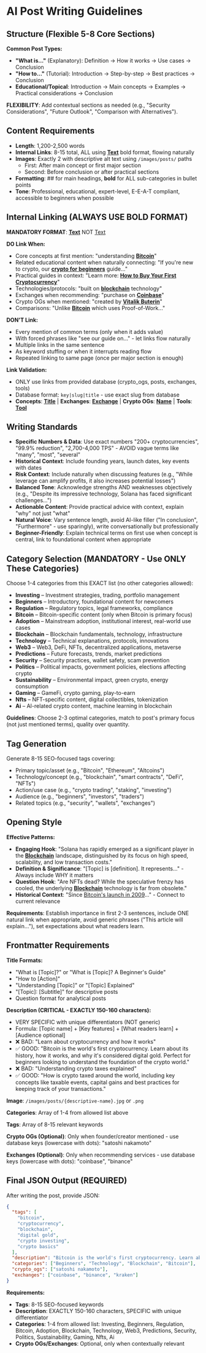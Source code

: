 # AI Post Writing Guidelines

## Structure (Flexible 5-8 Core Sections)

**Common Post Types:**

- **"What is..."** (Explanatory): Definition → How it works → Use cases → Conclusion
- **"How to..."** (Tutorial): Introduction → Step-by-step → Best practices → Conclusion
- **Educational/Topical**: Introduction → Main concepts → Examples → Practical considerations → Conclusion

**FLEXIBILITY**: Add contextual sections as needed (e.g., "Security Considerations", "Future Outlook", "Comparison with Alternatives").

## Content Requirements

- **Length**: 1,200-2,500 words
- **Internal Links**: 8-15 total, ALL using **[Text](/path)** bold format, flowing naturally
- **Images**: Exactly 2 with descriptive alt text using `/images/posts/` paths
  - First: After main concept or first major section
  - Second: Before conclusion or after practical sections
- **Formatting**: ## for main headings, **bold** for ALL sub-categories in bullet points
- **Tone**: Professional, educational, expert-level, E-E-A-T compliant, accessible to beginners when possible

## Internal Linking (ALWAYS USE BOLD FORMAT)

**MANDATORY FORMAT**: **[Text](/path)** NOT [Text](/path)

**DO Link When:**

- Core concepts at first mention: "understanding **[Bitcoin](/posts/what-is-bitcoin)**"
- Related educational content when naturally connecting: "If you're new to crypto, our **[crypto for beginners](/posts/crypto-for-beginners)** guide..."
- Practical guides in context: "Learn more: **[How to Buy Your First Cryptocurrency](/posts/how-to-buy-your-first-crypto)**"
- Technologies/protocols: "built on **[blockchain](/posts/what-is-blockchain)** technology"
- Exchanges when recommending: "purchase on **[Coinbase](/exchanges/coinbase)**"
- Crypto OGs when mentioned: "created by **[Vitalik Buterin](/crypto-ogs/vitalik-buterin)**"
- Comparisons: "Unlike **[Bitcoin](/posts/what-is-bitcoin)** which uses Proof-of-Work..."

**DON'T Link:**

- Every mention of common terms (only when it adds value)
- With forced phrases like "see our guide on..." - let links flow naturally
- Multiple links in the same sentence
- As keyword stuffing or when it interrupts reading flow
- Repeated linking to same page (once per major section is enough)

**Link Validation:**

- ONLY use links from provided database (crypto_ogs, posts, exchanges, tools)
- Database format: `key|slug|title` - use exact slug from database
- **Concepts**: **[Title](/posts/{slug})** | **Exchanges**: **[Exchange](/exchanges/{slug})** | **Crypto OGs**: **[Name](/crypto-ogs/{slug})** | **Tools**: **[Tool](/tools/{slug})**

## Writing Standards

- **Specific Numbers & Data**: Use exact numbers "200+ cryptocurrencies", "99.9% reduction", "2,700-4,000 TPS" - AVOID vague terms like "many", "most", "several"
- **Historical Context**: Include founding years, launch dates, key events with dates
- **Risk Context**: Include naturally when discussing features (e.g., "While leverage can amplify profits, it also increases potential losses")
- **Balanced Tone**: Acknowledge strengths AND weaknesses objectively (e.g., "Despite its impressive technology, Solana has faced significant challenges...")
- **Actionable Content**: Provide practical advice with context, explain "why" not just "what"
- **Natural Voice**: Vary sentence length, avoid AI-like filler ("In conclusion", "Furthermore" - use sparingly), write conversationally but professionally
- **Beginner-Friendly**: Explain technical terms on first use when concept is central, link to foundational content when appropriate

## Category Selection (MANDATORY - Use ONLY These Categories)

Choose 1-4 categories from this EXACT list (no other categories allowed):

- **Investing** – Investment strategies, trading, portfolio management
- **Beginners** – Introductory, foundational content for newcomers
- **Regulation** – Regulatory topics, legal frameworks, compliance
- **Bitcoin** – Bitcoin-specific content (only when Bitcoin is primary focus)
- **Adoption** – Mainstream adoption, institutional interest, real-world use cases
- **Blockchain** – Blockchain fundamentals, technology, infrastructure
- **Technology** – Technical explanations, protocols, innovations
- **Web3** – Web3, DeFi, NFTs, decentralized applications, metaverse
- **Predictions** – Future forecasts, trends, market predictions
- **Security** – Security practices, wallet safety, scam prevention
- **Politics** – Political impacts, government policies, elections affecting crypto
- **Sustainability** – Environmental impact, green crypto, energy consumption
- **Gaming** – GameFi, crypto gaming, play-to-earn
- **Nfts** – NFT-specific content, digital collectibles, tokenization
- **Ai** – AI-related crypto content, machine learning in blockchain

**Guidelines**: Choose 2-3 optimal categories, match to post's primary focus (not just mentioned terms), quality over quantity.

## Tag Generation

Generate 8-15 SEO-focused tags covering:

- Primary topic/asset (e.g., "Bitcoin", "Ethereum", "Altcoins")
- Technology/concept (e.g., "blockchain", "smart contracts", "DeFi", "NFTs")
- Action/use case (e.g., "crypto trading", "staking", "investing")
- Audience (e.g., "beginners", "investors", "traders")
- Related topics (e.g., "security", "wallets", "exchanges")

## Opening Style

**Effective Patterns:**

- **Engaging Hook**: "Solana has rapidly emerged as a significant player in the **[Blockchain](/posts/what-is-blockchain)** landscape, distinguished by its focus on high speed, scalability, and low transaction costs."
- **Definition & Significance**: "[Topic] is [definition]. It represents..." - Always include WHY it matters
- **Question Hook**: "Are NFTs dead? While the speculative frenzy has cooled, the underlying **[Blockchain](/posts/what-is-blockchain)** technology is far from obsolete."
- **Historical Context**: "Since [Bitcoin's launch in 2009](/posts/what-is-bitcoin)..." - Connect to current relevance

**Requirements**: Establish importance in first 2-3 sentences, include ONE natural link when appropriate, avoid generic phrases ("This article will explain..."), set expectations about what readers learn.

## Frontmatter Requirements

**Title Formats:**

- "What is [Topic]?" or "What is [Topic]? A Beginner's Guide"
- "How to [Action]"
- "Understanding [Topic]" or "[Topic] Explained"
- "[Topic]: [Subtitle]" for descriptive posts
- Question format for analytical posts

**Description (CRITICAL - EXACTLY 150-160 characters):**

- VERY SPECIFIC with unique differentiators (NOT generic)
- Formula: [Topic name] + [Key features] + [What readers learn] + [Audience optional]
- ❌ BAD: "Learn about cryptocurrency and how it works"
- ✅ GOOD: "Bitcoin is the world's first cryptocurrency. Learn about its history, how it works, and why it's considered digital gold. Perfect for beginners looking to understand the foundation of the crypto world."
- ❌ BAD: "Understanding crypto taxes explained"
- ✅ GOOD: "How is crypto taxed around the world, including key concepts like taxable events, capital gains and best practices for keeping track of your transactions."

**Image**: `/images/posts/{descriptive-name}.jpg` or `.png`

**Categories**: Array of 1-4 from allowed list above

**Tags**: Array of 8-15 relevant keywords

**Crypto OGs (Optional)**: Only when founder/creator mentioned - use database keys (lowercase with dots): "satoshi nakamoto"

**Exchanges (Optional)**: Only when recommending services - use database keys (lowercase with dots): "coinbase", "binance"

## Final JSON Output (REQUIRED)

After writing the post, provide JSON:

```json
{
  "tags": [
    "bitcoin",
    "cryptocurrency",
    "blockchain",
    "digital gold",
    "crypto investing",
    "crypto basics"
  ],
  "description": "Bitcoin is the world's first cryptocurrency. Learn about its history, how it works, and why it's considered digital gold. Perfect for beginners looking to understand the foundation of the crypto world.",
  "categories": ["Beginners", "Technology", "Blockchain", "Bitcoin"],
  "crypto_ogs": ["satoshi nakamoto"],
  "exchanges": ["coinbase", "binance", "kraken"]
}
```

**Requirements:**

- **Tags**: 8-15 SEO-focused keywords
- **Description**: EXACTLY 150-160 characters, SPECIFIC with unique differentiator
- **Categories**: 1-4 from allowed list: Investing, Beginners, Regulation, Bitcoin, Adoption, Blockchain, Technology, Web3, Predictions, Security, Politics, Sustainability, Gaming, Nfts, Ai
- **Crypto OGs/Exchanges**: Optional, only when contextually relevant
